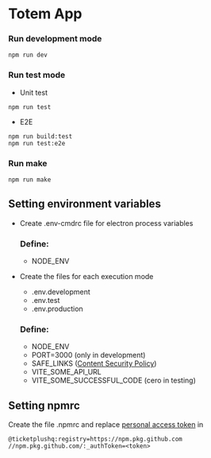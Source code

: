 # Totem App

### Run development mode

```
npm run dev
```

### Run test mode

- Unit test

```
npm run test
```

- E2E

```
npm run build:test
npm run test:e2e
```

### Run make

```
npm run make
```

## Setting environment variables

- Create .env-cmdrc file for electron process variables
  ### Define:
  - NODE_ENV
- Create the files for each execution mode

  - .env.development
  - .env.test
  - .env.production

  ### Define:

  - NODE_ENV
  - PORT=3000 (only in development)
  - SAFE_LINKS ([Content Security Policy](https://developers.google.com/web/fundamentals/security/csp?utm_source=devtools#source_allowlists))
  - VITE_SOME_API_URL
  - VITE_SOME_SUCCESSFUL_CODE (cero in testing)

## Setting npmrc

Create the file .npmrc and replace [personal access token](https://docs.github.com/en/authentication/keeping-your-account-and-data-secure/creating-a-personal-access-token) in <token>

```
@ticketplushq:registry=https://npm.pkg.github.com
//npm.pkg.github.com/:_authToken=<token>

```
